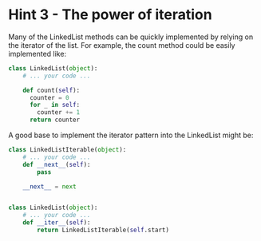 # Hint 3 - The power of iteration

Many of the LinkedList methods can be quickly implemented by relying on the iterator of the list. For example, the count method could be easily implemented like:

```python
class LinkedList(object):
    # ... your code ...

    def count(self):
      counter = 0
      for _ in self:
        counter += 1
      return counter
```

A good base to implement the iterator pattern into the LinkedList might be:

```python
class LinkedListIterable(object):
    # ... your code ...
    def __next__(self):
        pass

    __next__ = next


class LinkedList(object):
    # ... your code ...
    def __iter__(self):
        return LinkedListIterable(self.start)
```
